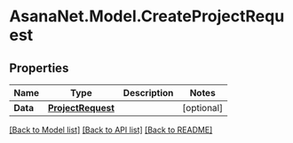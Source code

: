 # AsanaNet.Model.CreateProjectRequest

## Properties

Name | Type | Description | Notes
------------ | ------------- | ------------- | -------------
**Data** | [**ProjectRequest**](ProjectRequest.md) |  | [optional] 

[[Back to Model list]](../README.md#documentation-for-models) [[Back to API list]](../README.md#documentation-for-api-endpoints) [[Back to README]](../README.md)


